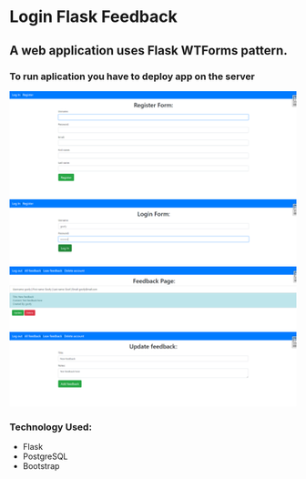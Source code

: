 # Login Flask Feedback

## A web application uses Flask WTForms pattern.

### To run aplication you have to deploy app on the server

<img src="https://raw.githubusercontent.com/Spartak-Belov-Floresku/img-jg/main/login-flask-1.png">

<img src="https://raw.githubusercontent.com/Spartak-Belov-Floresku/img-jg/main/login-flask-2.png">

<img src="https://raw.githubusercontent.com/Spartak-Belov-Floresku/img-jg/main/login-flask-3.png">

<img src="https://raw.githubusercontent.com/Spartak-Belov-Floresku/img-jg/main/login-flask-4.png">



### Technology Used:
- Flask
- PostgreSQL
- Bootstrap
